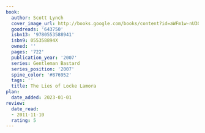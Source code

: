 ```yaml
---
book:
  author: Scott Lynch
  cover_image_url: http://books.google.com/books/content?id=aWFm1w-nU30C&printsec=frontcover&img=1&zoom=1&edge=curl&source=gbs_api
  goodreads: '643750'
  isbn13: '9780553588941'
  isbn9: 055358894X
  owned: ''
  pages: '722'
  publication_year: '2007'
  series: Gentleman Bastard
  series_position: '2007'
  spine_color: '#876952'
  tags: ''
  title: The Lies of Locke Lamora
plan:
  date_added: 2023-01-01
review:
  date_read:
  - 2011-11-10
  rating: 5
---
```

